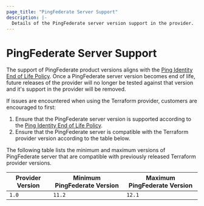 ```yaml
---
page_title: "PingFederate Server Support"
description: |-
  Details of the PingFederate server version support in the provider.
---
```


# PingFederate Server Support

The support of PingFederate product versions aligns with the [Ping Identity End of Life Policy](https://www.pingidentity.com/en/legal/end-of-life-policy.html).  Once a PingFederate server version becomes end of life, future releases of the provider will no longer be tested against that version and it's support in the provider will be removed.

If issues are encountered when using the Terraform provider, customers are encouraged to first:
1. Ensure that the PingFederate server version is supported according to the [Ping Identity End of Life Policy](https://www.pingidentity.com/en/legal/end-of-life-policy.html).
2. Ensure that the PingFederate server is compatible with the Terraform provider version according to the table below.

The following table lists the minimum and maximum versions of PingFederate server that are compatible with previously released Terraform provider versions.

| Provider Version | Minimum PingFederate Version | Maximum PingFederate Version |
|------------------|------------------------------|------------------------------|
| `1.0`            | `11.2`                       | `12.1`                       |
